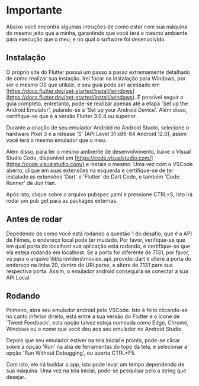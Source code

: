 # Importante

Abaixo você encontra algumas intruções de como estar com sua máquina do mesmo jeito que a minha, garantindo que você terá o mesmo ambiente para execução que o meu, e no qual o software foi desenvolvido.

## Instalação

O próprio site do Flutter possui um passo a passo extremamente detalhado de como realizar sua instação. Irei focar na instalação para Windows, por ser o mesmo OS que utilizei, e seu guia pode ser acessado em [https://docs.flutter.dev/get-started/install/windows](https://docs.flutter.dev/get-started/install/windows). É possível seguir o guia completo, entretanto, pode-se realizar apenas até a etapa 'Set up the Android Emulator', pulando-se a 'Set up your Android Device'. Além disso, certifique-se que é a versão Flutter 3.0.4 ou superior.

Durante a criação de seu emulador Android no Android Studio, selecione o hardware Pixel 3 e a release 'S' (API Level 31 x86-64 Android 12.0), assim você terá o mesmo emulador que o meu.

Além disso, para ter o mesmo ambiente de desenvolvimento, baixe o Visual Studio Code, disponível em [https://code.visualstudio.com/](https://code.visualstudio.com/) e instale o mesmo. Uma vez com o VSCode aberto, clique em suas extensões na esquerda e certifique-se de ter instalado as extensões 'Dart' e 'Flutter' de Dart Code, e também 'Code Runner' de Jun Han.

Após isto, clique sobre o arquivo pubspec.yaml e pressione CTRL+S, isto irá rodar um pub get para as packages externas.

## Antes de rodar

Depedendo de como você está rodando a questão 1 do desafio, que é a API de Filmes, o endereço local pode ter mudado. Por favor, verifique-se que em qual porta do localhost sua aplicação está rodando, e certifique-se que ela esteja rodando em localhost. Se a porta for diferente de 7131, por favor, vá para o arquivo \lib\providers\movies_api_provider.dart e altere a porta do endereço na linha 20, dentro de URi.parse, e altere de 7131 para sua respectiva porta. Assim, o emulador android conseguirá se conectar a sua API Local.

## Rodando

Primeiro, abra seu emulador android pelo VSCode. Isto é feito clicando-se no canto inferior direito, está entre a sua versão do Flutter e o ícone de 'Tweet Feedback', esta opção talvez esteja nomeada como Edge, Chrome, Windows ou o nome que você deu aos seu emulador no Android Studio. 

Depois que seu emulador estiver na tela inicial e pronto, pode-se clicar sobre a opção 'Run' na aba de ferramentas do topo da tela, e selecionar a opção 'Run Without Debugging', ou aperta CTRL+F5.

Com isto, ele irá buildar o app, isto pode levar um tempo dependendo de sua máquina. Uma vez na tela inicial, pode-se pesquisar pelo a string que desejar.
